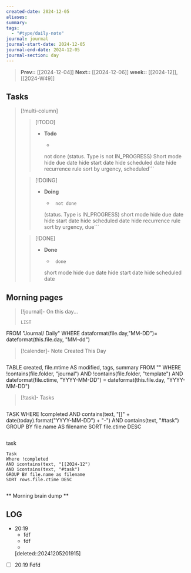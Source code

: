 ```yaml
---
created-date: 2024-12-05
aliases: 
summary: 
tags:
  - "#type/daily-note"
journal: jourmal
journal-start-date: 2024-12-05
journal-end-date: 2024-12-05
journal-section: day
---
```


>**Prev::** [[2024-12-04]]
>**Next::** [[2024-12-06]]
>**week::** [[2024-12]], [[2024-W49]]


## Tasks

> [!multi-column]
> 
>> [!TODO]
>> - **Todo**
>>   - ```tasks
>>    not done
>> (status. Type is not IN_PROGRESS)
>> Short mode
>>      hide due date
>>    hide start date
>>      hide scheduled date
>>    hide recurrence rule
>>    sort by urgency, scheduled```
>
>> [!DOING]
>> - **Doing**
>>   - ```tasks
>>      not done
>>    (status. Type is IN_PROGRESS)
>>      short mode
>>    hide due date
>>      hide start date
>>    hide scheduled date
>>      hide recurrence rule
>>    sort by urgency, due```
>
>> [!DONE]
>> - **Done**
>>   - ```tasks
>>      done
>>    short mode
>>      hide due date
>>    hide start date
>>    hide scheduled date



## Morning pages

>[!journal]- On this day...
>```dataview
>LIST
FROM "Journal/ Daily"
WHERE dataformat(file.day,"MM-DD")= dateformat(this.file.day, "MM-dd")

>[!calender]- Note Created This Day
>```dataview
TABLE created, file.mtime AS modified, tags, summary
FROM ""
WHERE !contains(file.folder, "journal") 
AND !contains(file.folder, "template")
AND dateformat(file.ctime, "YYYY-MM-DD") = dateformat(this.file.day, "YYYY-MM-DD")

>[!task]- Tasks
>```dataview
TASK
WHERE !completed
AND contains(text, "[[" + date(today).format("YYYY-MM-DD") + "-") 
AND contains(text, "#task")
GROUP BY file.name AS filename
SORT file.ctime DESC
>```

task
```dataview
Task
Where !completed
AND icontains(text, "[[2024-12")
AND icontains(text, "#task")
GROUP BY file.name as filename
SORT rows.file.ctime DESC
```
```dataviewjs 
```



** Morning brain dump **

## LOG




- 20:19 
	- fdf
	- fdf
	-  
	[deleted::20241205201915]
- [ ] 20:19 Fdfd 